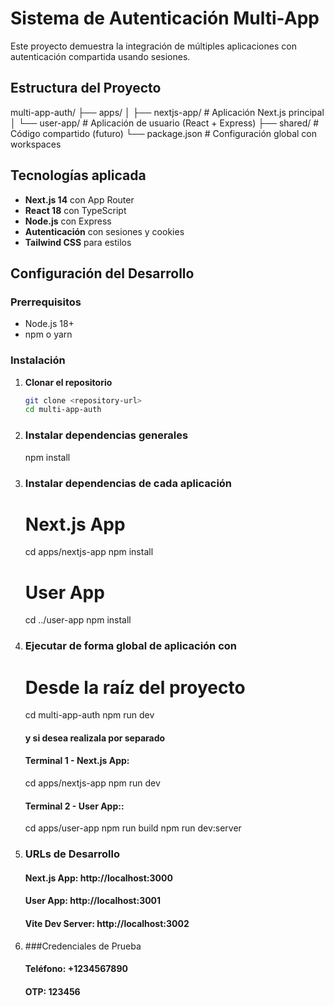 # Sistema de Autenticación Multi-App

Este proyecto demuestra la integración de múltiples aplicaciones con autenticación compartida usando sesiones.

## Estructura del Proyecto

multi-app-auth/
├── apps/
│ ├── nextjs-app/ # Aplicación Next.js principal
│ └── user-app/ # Aplicación de usuario (React + Express)
├── shared/ # Código compartido (futuro)
└── package.json # Configuración global con workspaces

## Tecnologías aplicada

- **Next.js 14** con App Router
- **React 18** con TypeScript
- **Node.js** con Express
- **Autenticación** con sesiones y cookies
- **Tailwind CSS** para estilos

## Configuración del Desarrollo

### Prerrequisitos
- Node.js 18+ 
- npm o yarn

### Instalación

1. **Clonar el repositorio**
   ```bash
   git clone <repository-url>
   cd multi-app-auth
   

2. ### Instalar dependencias generales
   npm install

3. ### Instalar dependencias de cada aplicación
    # Next.js App
    cd apps/nextjs-app
    npm install

    # User App
    cd ../user-app
    npm install

4. ### Ejecutar de forma global de aplicación con
    # Desde la raíz del proyecto
    cd multi-app-auth
    npm run dev

    #### y si desea realizala por separado 
    #### Terminal 1 - Next.js App:
    cd apps/nextjs-app
    npm run dev

    #### Terminal 2 - User App::
    cd apps/user-app
    npm run build
    npm run dev:server

5. ### URLs de Desarrollo
    #### Next.js App: http://localhost:3000

    #### User App: http://localhost:3001

    #### Vite Dev Server: http://localhost:3002

6. ###Credenciales de Prueba
    #### Teléfono: +1234567890
    #### OTP: 123456





